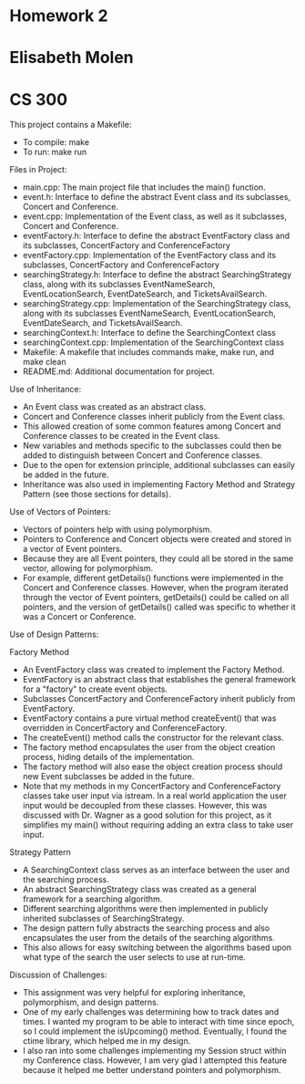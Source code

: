 # Homework 2 
# Elisabeth Molen 
# CS 300

This project contains a Makefile:
- To compile: make
- To run: make run

Files in Project:
- main.cpp: The main project file that includes the main() function.
- event.h: Interface to define the abstract Event class and its subclasses, Concert and Conference.
- event.cpp: Implementation of the Event class, as well as it subclasses, Concert and Conference.
- eventFactory.h: Interface to define the abstract EventFactory class and its subclasses, ConcertFactory and ConferenceFactory
- eventFactory.cpp: Implementation of the EventFactory class and its subclasses, ConcertFactory and ConferenceFactory
- searchingStrategy.h: Interface to define the abstract SearchingStrategy class, along with its subclasses EventNameSearch, EventLocationSearch, EventDateSearch, and TicketsAvailSearch.
- searchingStrategy.cpp: Implementation of the SearchingStrategy class, along with its subclasses EventNameSearch, EventLocationSearch, EventDateSearch, and TicketsAvailSearch.
- searchingContext.h: Interface to define the SearchingContext class
- searchingContext.cpp: Implementation of the SearchingContext class
- Makefile: A makefile that includes commands make, make run, and make clean
- README.md: Additional documentation for project.


Use of Inheritance:
- An Event class was created as an abstract class.
- Concert and Conference classes inherit publicly from the Event class.
- This allowed creation of some common features among Concert and Conference classes to be created in the Event class.
- New variables and methods specific to the subclasses could then be added to distinguish between Concert and Conference classes.
- Due to the open for extension principle, additional subclasses can easily be added in the future.
- Inheritance was also used in implementing Factory Method and Strategy Pattern (see those sections for details).

Use of Vectors of Pointers:
- Vectors of pointers help with using polymorphism.
- Pointers to Conference and Concert objects were created and stored in a vector of Event pointers. 
- Because they are all Event pointers, they could all be stored in the same vector, allowing for polymorphism.
- For example, different getDetails() functions were implemented in the Concert and Conference classes.  However, when the program iterated through the vector of Event pointers, getDetails() could be called on all pointers, and the version of getDetails() called was specific to whether it was a Concert or Conference.


Use of Design Patterns:

Factory Method 
- An EventFactory class was created to implement the Factory Method.
- EventFactory is an abstract class that establishes the general framework for a "factory" to create event objects.  
- Subclasses ConcertFactory and ConferenceFactory inherit publicly from EventFactory.
- EventFactory contains a pure virtual method createEvent() that was overridden in ConcertFactory and ConferenceFactory.
- The createEvent() method calls the constructor for the relevant class.
- The factory method encapsulates the user from the object creation process, hiding details of the implementation.
- The factory method will also ease the object creation process should new Event subclasses be added in the future.
- Note that my methods in my ConcertFactory and ConferenceFactory classes take user input via istream.  In a real world application the user input would be decoupled from these classes.  However, this was discussed with Dr. Wagner as a good solution for this project, as it simplifies my main() without requiring adding an extra class to take user input.

Strategy Pattern
- A SearchingContext class serves as an interface between the user and the searching process.  
- An abstract SearchingStrategy class was created as a general framework for a searching algorithm.  
- Different searching algorithms were then implemented in publicly inherited subclasses of SearchingStrategy.
- The design pattern fully abstracts the searching process and also encapsulates the user from the details of the searching algorithms.
- This also allows for easy switching between the algorithms based upon what type of the search the user selects to use at run-time.


Discussion of Challenges:
- This assignment was very helpful for exploring inheritance, polymorphism, and design patterns.
- One of my early challenges was determining how to track dates and times. I wanted my program to be able to interact with time since epoch, so I could implement the isUpcoming() method.  Eventually, I found the ctime library, which helped me in my design.
- I also ran into some challenges implementing my Session struct within my Conference class.  However, I am very glad I attempted this feature because it helped me better understand pointers and polymorphism.

